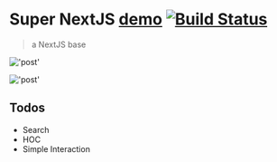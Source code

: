 # Super NextJS [demo](https://super-next.herokuapp.com/) [![Build Status](https://travis-ci.org/mkhuda/super-next-js.svg?branch=master)](https://travis-ci.org/mkhuda/super-next-js)
> a NextJS base

!['post'](https://screenshotscdn.firefoxusercontent.com/images/4d18155d-c8a0-43e8-ae6e-3cf2d68b6edb.png)

!['post'](https://screenshotscdn.firefoxusercontent.com/images/d279568e-a0cb-437e-99ec-fbfb702a839a.png)

## Todos
- Search
- HOC
- Simple Interaction
